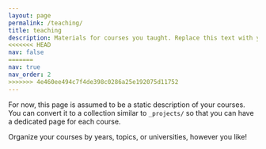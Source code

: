```yaml
---
layout: page
permalink: /teaching/
title: teaching
description: Materials for courses you taught. Replace this text with your description.
<<<<<<< HEAD
nav: false
=======
nav: true
nav_order: 2
>>>>>>> 4e460ee494c7f4de398c0286a25e192075d11752
---
```


For now, this page is assumed to be a static description of your courses. You can convert it to a collection similar to `_projects/` so that you can have a dedicated page for each course.

Organize your courses by years, topics, or universities, however you like!
